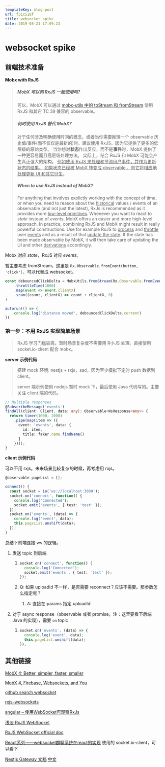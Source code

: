 ```yaml
---
templateKey: blog-post
url: f31c518f
title: websocket spike
date: 2019-08-21 17:09:23
---
```


# websocket spike

## 前端技术准备

####  Mobx with RxJS

> #####  MobX 可以和 RxJS 一起使用吗?
>
> 可以，MobX 可以通过 [mobx-utils 中的 toStream 和 fromStream](https://github.com/mobxjs/mobx-utils#tostream) 使用 RxJS 和其它 TC 39 兼容的 observable。
>
> #####  何时使用 RxJS 替代 MobX?
>
> 对于任何涉及明确使用时间的概念，或者当你需要推理一个 observable 历史值/事件(而不仅仅是最新的)时，建议使用 RxJS，因为它提供了更多的低层级的原始类型。 当你想对**状态**作出反应，而不是**事件**时，MobX 提供了一种更容易而且高层级处理方法。 实际上，结合 RxJS 和 MobX 可能会产生真正强大的架构。 <u>例如使用 RxJS 来处理和节流用户事件，并作为更新状态的结果。 如果状态已经被 MobX 转变成 observable ，则它将相应地处理更新 UI 和其它衍生</u>。
>
> ##### When to use RxJS instead of MobX?
>
> For anything that involves explictly working with the concept of time, or when you need to reason about the <u>historical</u> values / events of an observable (and not just the latest), RxJs is recommended as it provides more <u>low-level primitives</u>. Whenever you want to react to *state* instead of *events*, MobX offers an easier and more high-level approach. In practice, combining RxJS and MobX might result in really powerful constructions. Use for example RxJS to <u>process</u> and <u>throttle</u> user <u>events</u> and as a result of that <u>update the state</u>. If the state has been made observable by MobX, it will then take care of updating the UI and other <u>derivations</u> accordingly.

Mobx 对应 *state*，RxJS 对应 *events*。

暂主要考虑 fromStream，这里是 `Rx.Observable.fromEvent(button, 'click')`，可以代替成 websocket。

```js
const debouncedClickDelta = MobxUtils.fromStream(Rx.Observable.fromEvent(button, 'click')
    .throttleTime(1000)
    .map(event => event.clientX)
    .scan((count, clientX) => count + clientX, 0)
)

autorun(() => {
    console.log("distance moved", debouncedClickDelta.current)
})
```

### 第一步：不用 RxJS 实现简单场景

> RxJS 学习门槛较高，暂时场景复杂度不需要用 R小JS 处理。直接使用 socket.io-client 配合 mobx。

**server 示例代码**

> 搭建 mock 环境: nestjs + rxjs，sad，因为至少模拟下定时 push 数据到 client。
>
> server 端示例使用 nodejs 暂时 mock 下，最后使用 Java 代码写的。主要关注 client 端的代码。

```ts
// Multiple responses
@SubscribeMessage('events')
findAll(client: Client, data: any): Observable<WsResponse<any>> {
  return timer(1000, 2000)
    .pipe(map(item => ({
      event: 'events', data: {
        id: item,
        title: faker.name.findName()
      }
    })));
}
```



**client 示例代码**

可以不用 rxjs。未来场景比较复杂的时候，再考虑用 rxjs。

```ts
@observable pageList = [];

connect() {
  const socket = io('ws://localhost:3000');
  socket.on('connect', function() {
    console.log('Connected');
    socket.emit('events', { test: 'test' });
  });
  socket.on('events', (data) => {
    console.log('event', data);
    this.pageList.unshift(data);
  });
}
```



总结下前端连接 ws 的逻辑。

1. 发送 topic 到后端

   1. ```ts
      socket.on('connect', function() {
        console.log('Connected');
        socket.emit('events', { test: 'test' });
      });
      ```

   2. Q: 如果 uploadId 不一样，是否需要 reconnect？应该不需要。那参数怎么指定呢？

      1. A: 直接在 params 指定 uploadId

2. 对于 async response（observable 或者 promise，注：这里要看下后端 Java 的实现），需要 `on` topic

   1. ```ts
      socket.on('events', (data) => {
        console.log('event', data);
        this.pageList.unshift(data);
      });
      ```



## 其他链接

[MobX 4: Better, simpler, faster, smaller](code.linke.alipay.com/dashboard/projects)

[MobX 4, Firebase, Websockets, and You](https://medium.com/@sampsonjoliver/mobx-4-firebase-websockets-and-you-87fa9682e994)

[github search websocket](https://github.com/search?l=JavaScript&o=desc&p=2&q=websocket&s=stars&type=Repositories)

[rxjs-websockets](https://github.com/ohjames/rxjs-websockets#readme)

[angular – 使用WebSocket可观察RxJs](https://codeday.me/bug/20180926/270176.html)

[浅淡 RxJS WebSocket](https://segmentfault.com/a/1190000016494649)

[RxJS WebSocket official doc](https://rxjs-dev.firebaseapp.com/api/webSocket/webSocket)

[React系列——websocket群聊系统在react的实现](https://segmentfault.com/a/1190000012411572)  使用的 socket.io-client，可以看下

[Nestjs Gateway 文档](https://docs.nestjs.com/websockets/gateways) [中文]([https://docs.nestjs.cn/6/websockets?id=%e5%ae%89%e8%a3%85](https://docs.nestjs.cn/6/websockets?id=安装))

